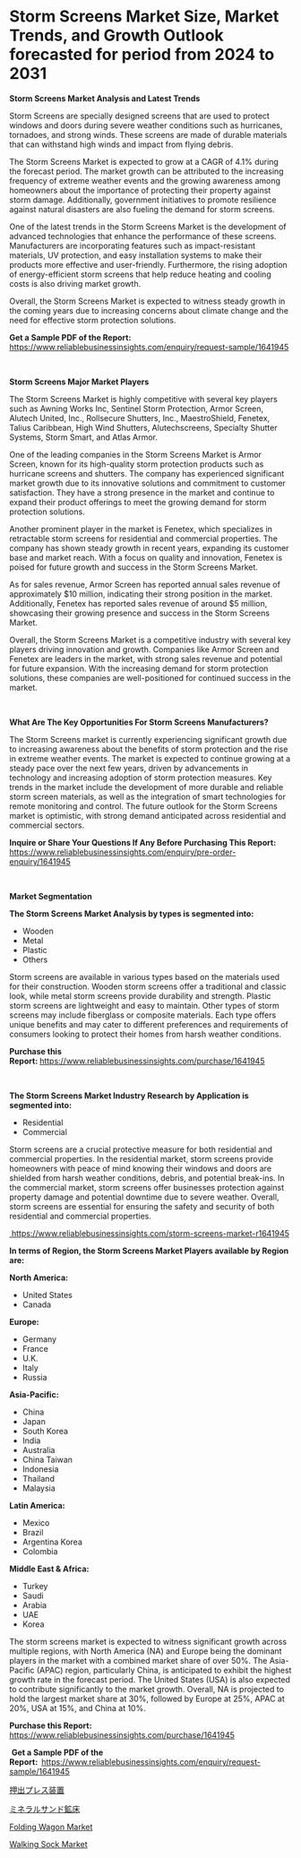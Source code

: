 <p><h1>Storm Screens Market Size, Market Trends, and Growth Outlook forecasted for period from 2024 to 2031</h1></p><p><strong>Storm Screens Market Analysis and Latest Trends</strong></p>
<p><p>Storm Screens are specially designed screens that are used to protect windows and doors during severe weather conditions such as hurricanes, tornadoes, and strong winds. These screens are made of durable materials that can withstand high winds and impact from flying debris.</p><p>The Storm Screens Market is expected to grow at a CAGR of 4.1% during the forecast period. The market growth can be attributed to the increasing frequency of extreme weather events and the growing awareness among homeowners about the importance of protecting their property against storm damage. Additionally, government initiatives to promote resilience against natural disasters are also fueling the demand for storm screens.</p><p>One of the latest trends in the Storm Screens Market is the development of advanced technologies that enhance the performance of these screens. Manufacturers are incorporating features such as impact-resistant materials, UV protection, and easy installation systems to make their products more effective and user-friendly. Furthermore, the rising adoption of energy-efficient storm screens that help reduce heating and cooling costs is also driving market growth.</p><p>Overall, the Storm Screens Market is expected to witness steady growth in the coming years due to increasing concerns about climate change and the need for effective storm protection solutions.</p></p>
<p><strong>Get a Sample PDF of the Report:&nbsp;</strong> <a href="https://www.reliablebusinessinsights.com/enquiry/request-sample/1641945">https://www.reliablebusinessinsights.com/enquiry/request-sample/1641945</a></p>
<p>&nbsp;</p>
<p><strong>Storm Screens Major Market Players</strong></p>
<p><p>The Storm Screens Market is highly competitive with several key players such as Awning Works Inc, Sentinel Storm Protection, Armor Screen, Alutech United, Inc., Rollsecure Shutters, Inc., MaestroShield, Fenetex, Talius Caribbean, High Wind Shutters, Alutechscreens, Specialty Shutter Systems, Storm Smart, and Atlas Armor. </p><p>One of the leading companies in the Storm Screens Market is Armor Screen, known for its high-quality storm protection products such as hurricane screens and shutters. The company has experienced significant market growth due to its innovative solutions and commitment to customer satisfaction. They have a strong presence in the market and continue to expand their product offerings to meet the growing demand for storm protection solutions.</p><p>Another prominent player in the market is Fenetex, which specializes in retractable storm screens for residential and commercial properties. The company has shown steady growth in recent years, expanding its customer base and market reach. With a focus on quality and innovation, Fenetex is poised for future growth and success in the Storm Screens Market.</p><p>As for sales revenue, Armor Screen has reported annual sales revenue of approximately $10 million, indicating their strong position in the market. Additionally, Fenetex has reported sales revenue of around $5 million, showcasing their growing presence and success in the Storm Screens Market.</p><p>Overall, the Storm Screens Market is a competitive industry with several key players driving innovation and growth. Companies like Armor Screen and Fenetex are leaders in the market, with strong sales revenue and potential for future expansion. With the increasing demand for storm protection solutions, these companies are well-positioned for continued success in the market.</p></p>
<p>&nbsp;</p>
<p><strong>What Are The Key Opportunities For Storm Screens Manufacturers?</strong></p>
<p><p>The Storm Screens market is currently experiencing significant growth due to increasing awareness about the benefits of storm protection and the rise in extreme weather events. The market is expected to continue growing at a steady pace over the next few years, driven by advancements in technology and increasing adoption of storm protection measures. Key trends in the market include the development of more durable and reliable storm screen materials, as well as the integration of smart technologies for remote monitoring and control. The future outlook for the Storm Screens market is optimistic, with strong demand anticipated across residential and commercial sectors.</p></p>
<p><strong>Inquire or Share Your Questions If Any Before Purchasing This Report:</strong> <a href="https://www.reliablebusinessinsights.com/enquiry/pre-order-enquiry/1641945">https://www.reliablebusinessinsights.com/enquiry/pre-order-enquiry/1641945</a></p>
<p>&nbsp;</p>
<p><strong>Market Segmentation</strong></p>
<p><strong>The Storm Screens Market Analysis by types is segmented into:</strong></p>
<p><ul><li>Wooden</li><li>Metal</li><li>Plastic</li><li>Others</li></ul></p>
<p><p>Storm screens are available in various types based on the materials used for their construction. Wooden storm screens offer a traditional and classic look, while metal storm screens provide durability and strength. Plastic storm screens are lightweight and easy to maintain. Other types of storm screens may include fiberglass or composite materials. Each type offers unique benefits and may cater to different preferences and requirements of consumers looking to protect their homes from harsh weather conditions.</p></p>
<p><strong>Purchase this Report:&nbsp;</strong><a href="https://www.reliablebusinessinsights.com/purchase/1641945">https://www.reliablebusinessinsights.com/purchase/1641945</a></p>
<p>&nbsp;</p>
<p><strong>The Storm Screens Market Industry Research by Application is segmented into:</strong></p>
<p><ul><li>Residential</li><li>Commercial</li></ul></p>
<p><p>Storm screens are a crucial protective measure for both residential and commercial properties. In the residential market, storm screens provide homeowners with peace of mind knowing their windows and doors are shielded from harsh weather conditions, debris, and potential break-ins. In the commercial market, storm screens offer businesses protection against property damage and potential downtime due to severe weather. Overall, storm screens are essential for ensuring the safety and security of both residential and commercial properties.</p></p>
<p><a href="https://www.reliablebusinessinsights.com/storm-screens-market-r1641945">&nbsp;https://www.reliablebusinessinsights.com/storm-screens-market-r1641945</a></p>
<p><strong>In terms of Region, the Storm Screens Market Players available by Region are:</strong></p>
<p>
    <p> <strong> North America: </strong>
        <ul>
            <li>United States</li>
            <li>Canada</li>
        </ul>
        </p> 
    <p> <strong> Europe: </strong>
        <ul>
            <li>Germany</li>
            <li>France</li>
            <li>U.K.</li>
            <li>Italy</li>
            <li>Russia</li>
        </ul>
        </p> 
    <p> <strong> Asia-Pacific: </strong>
        <ul>
            <li>China</li>
            <li>Japan</li>
            <li>South Korea</li>
            <li>India</li>
            <li>Australia</li>
            <li>China Taiwan</li>
            <li>Indonesia</li>
            <li>Thailand</li>
            <li>Malaysia</li>
        </ul>
        </p> 
    <p> <strong> Latin America: </strong>
        <ul>
            <li>Mexico</li>
            <li>Brazil</li>
            <li>Argentina Korea</li>
            <li>Colombia</li>
        </ul>
        </p> 
    <p> <strong> Middle East & Africa: </strong>
        <ul>
            <li>Turkey</li>
            <li>Saudi</li>
            <li>Arabia</li>
            <li>UAE</li>
            <li>Korea</li>
        </ul>
    </p>
    </p>
<p><p>The storm screens market is expected to witness significant growth across multiple regions, with North America (NA) and Europe being the dominant players in the market with a combined market share of over 50%. The Asia-Pacific (APAC) region, particularly China, is anticipated to exhibit the highest growth rate in the forecast period. The United States (USA) is also expected to contribute significantly to the market growth. Overall, NA is projected to hold the largest market share at 30%, followed by Europe at 25%, APAC at 20%, USA at 15%, and China at 10%.</p></p>
<p><strong>Purchase this Report: </strong><a href="https://www.reliablebusinessinsights.com/purchase/1641945">https://www.reliablebusinessinsights.com/purchase/1641945</a></p>
<p>&nbsp;<strong>Get a Sample PDF of the Report:&nbsp;&nbsp;</strong><a href="https://www.reliablebusinessinsights.com/enquiry/request-sample/1641945">https://www.reliablebusinessinsights.com/enquiry/request-sample/1641945</a></p>
<p><strong></strong></p>
<p><p><a href="https://github.com/Alenaieme/Market-Research-Report-List-1/blob/main/6971560144011.md">押出プレス装置</a></p><p><a href="https://github.com/klon646/Market-Research-Report-List-1/blob/main/2331805144010.md">ミネラルサンド鉱床</a></p><p><a href="https://github.com/waylose1223/Market-Research-Report-List-1/blob/main/folding-wagon-market.md">Folding Wagon Market</a></p><p><a href="https://github.com/sardarp081/Market-Research-Report-List-1/blob/main/walking-sock-market.md">Walking Sock Market</a></p></p>